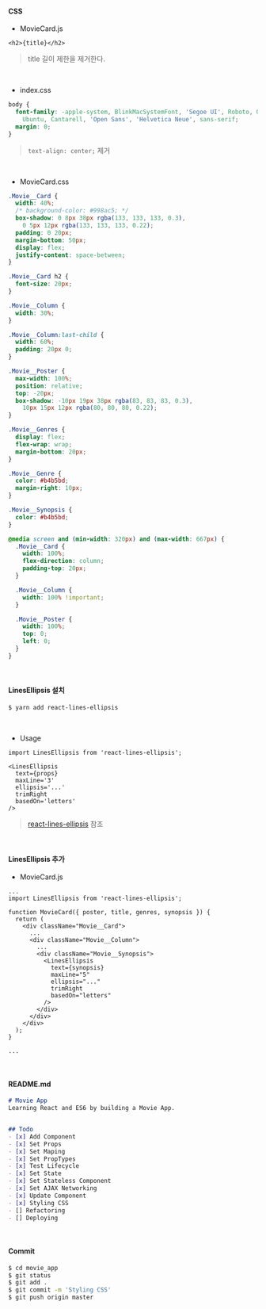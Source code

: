 #### CSS

- MovieCard.js

```react
<h2>{title}</h2>
```

> title 길이 제한을 제거한다.

<br>

- index.css

```css
body {
  font-family: -apple-system, BlinkMacSystemFont, 'Segoe UI', Roboto, Oxygen,
    Ubuntu, Cantarell, 'Open Sans', 'Helvetica Neue', sans-serif;
  margin: 0;
}
```

> `text-align: center;` 제거

<br>

- MovieCard.css

```css
.Movie__Card {
  width: 40%;
  /* background-color: #998ac5; */
  box-shadow: 0 8px 38px rgba(133, 133, 133, 0.3),
    0 5px 12px rgba(133, 133, 133, 0.22);
  padding: 0 20px;
  margin-bottom: 50px;
  display: flex;
  justify-content: space-between;
}

.Movie__Card h2 {
  font-size: 20px;
}

.Movie__Column {
  width: 30%;
}

.Movie__Column:last-child {
  width: 60%;
  padding: 20px 0;
}

.Movie__Poster {
  max-width: 100%;
  position: relative;
  top: -20px;
  box-shadow: -10px 19px 38px rgba(83, 83, 83, 0.3),
    10px 15px 12px rgba(80, 80, 80, 0.22);
}

.Movie__Genres {
  display: flex;
  flex-wrap: wrap;
  margin-bottom: 20px;
}

.Movie__Genre {
  color: #b4b5bd;
  margin-right: 10px;
}

.Movie__Synopsis {
  color: #b4b5bd;
}

@media screen and (min-width: 320px) and (max-width: 667px) {
  .Movie__Card {
    width: 100%;
    flex-direction: column;
    padding-top: 20px;
  }

  .Movie__Column {
    width: 100% !important;
  }

  .Movie__Poster {
    width: 100%;
    top: 0;
    left: 0;
  }
}
```

<br>

#### LinesEllipsis 설치

```bash
$ yarn add react-lines-ellipsis
```

<br>

- Usage

```react
import LinesEllipsis from 'react-lines-ellipsis';

<LinesEllipsis
  text={props}
  maxLine='3'
  ellipsis='...'
  trimRight
  basedOn='letters'
/>
```

> [react-lines-ellipsis](https://www.npmjs.com/package/react-lines-ellipsis) 참조

<br>

#### LinesEllipsis 추가

- MovieCard.js

```react
...
import LinesEllipsis from 'react-lines-ellipsis';

function MovieCard({ poster, title, genres, synopsis }) {
  return (
    <div className="Movie__Card">
      ...
      <div className="Movie__Column">
        ...
        <div className="Movie__Synopsis">
          <LinesEllipsis
            text={synopsis}
            maxLine="5"
            ellipsis="..."
            trimRight
            basedOn="letters"
          />
        </div>
      </div>
    </div>
  );
}

...
```

<br>

#### README.md

```markdown
# Movie App
Learning React and ES6 by building a Movie App.


## Todo
- [x] Add Component
- [x] Set Props
- [x] Set Maping
- [x] Set PropTypes
- [x] Test Lifecycle
- [x] Set State
- [x] Set Stateless Component
- [x] Set AJAX Networking
- [x] Update Component
- [x] Styling CSS
- [] Refactoring
- [] Deploying
```

<br>

#### Commit

```bash
$ cd movie_app
$ git status
$ git add .
$ git commit -m 'Styling CSS'
$ git push origin master
```

<br>

<br>